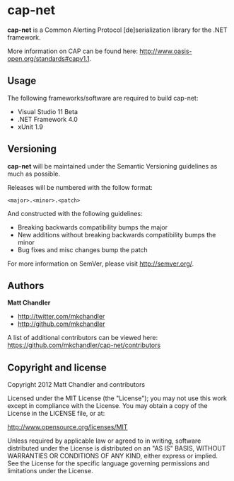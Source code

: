 cap-net
==

**cap-net** is a Common Alerting Protocol [de]serialization library for the .NET framework.

More information on CAP can be found here: http://www.oasis-open.org/standards#capv1.1.


Usage
--

The following frameworks/software are required to build cap-net:

* Visual Studio 11 Beta
* .NET Framework 4.0
* xUnit 1.9

Versioning
--

**cap-net** will be maintained under the Semantic Versioning guidelines as much as possible.

Releases will be numbered with the follow format:

`<major>.<minor>.<patch>`

And constructed with the following guidelines:

* Breaking backwards compatibility bumps the major
* New additions without breaking backwards compatibility bumps the minor
* Bug fixes and misc changes bump the patch

For more information on SemVer, please visit http://semver.org/.

Authors
-------

**Matt Chandler**

+ http://twitter.com/mkchandler
+ http://github.com/mkchandler

A list of additional contributors can be viewed here: https://github.com/mkchandler/cap-net/contributors

Copyright and license
---------------------

Copyright 2012 Matt Chandler and contributors

Licensed under the MIT License (the "License"); you may not use this work except in compliance with the License. You may obtain a copy of the License in the LICENSE file, or at:

http://www.opensource.org/licenses/MIT

Unless required by applicable law or agreed to in writing, software distributed under the License is distributed on an "AS IS" BASIS, WITHOUT WARRANTIES OR CONDITIONS OF ANY KIND, either express or implied. See the License for the specific language governing permissions and limitations under the License.

